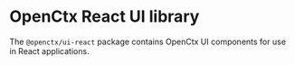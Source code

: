 # OpenCtx React UI library

The `@openctx/ui-react` package contains OpenCtx UI components for use in React applications.
